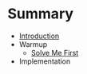 # Summary

* [Introduction](README.md)
* Warmup
   * [Solve Me First](solve_me_first.md)
* Implementation

